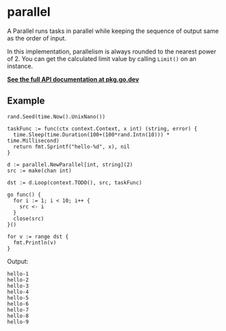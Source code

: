 # parallel

A Parallel runs tasks in parallel while keeping the sequence of output same as the order of input.

In this implementation, parallelism is always rounded to the nearest power of 2. You can get the calculated limit value by calling `Limit()` on an instance.

[**See the full API documentation at pkg.go.dev**](https://pkg.go.dev/github.com/onur1/parallel)

## Example

```golang
rand.Seed(time.Now().UnixNano())

taskFunc := func(ctx context.Context, x int) (string, error) {
  time.Sleep(time.Duration(100+(100*rand.Intn(10))) * time.Millisecond)
  return fmt.Sprintf("hello-%d", x), nil
}

d := parallel.NewParallel[int, string](2)
src := make(chan int)

dst := d.Loop(context.TODO(), src, taskFunc)

go func() {
  for i := 1; i < 10; i++ {
    src <- i
  }
  close(src)
}()

for v := range dst {
  fmt.Println(v)
}
```

Output:

```
hello-1
hello-2
hello-3
hello-4
hello-5
hello-6
hello-7
hello-8
hello-9
```
